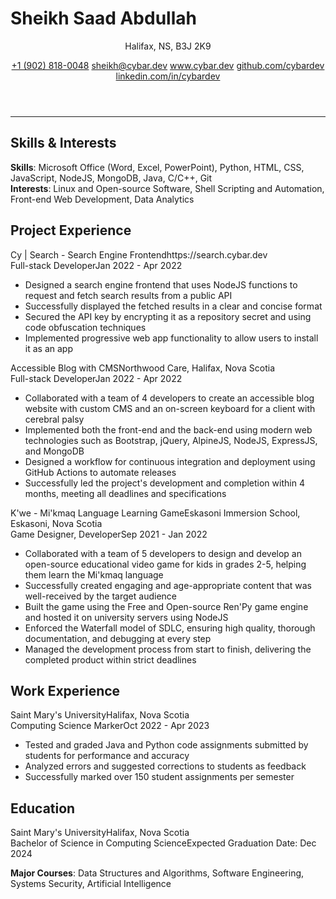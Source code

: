 # Sheikh Saad Abdullah

<header>
<p>Halifax, NS, B3J 2K9</p>
<section>
<a href='tel:+19028180048'>+1 (902) 818-0048</a>
<a href='mailto:sheikh@cybar.dev'>sheikh@cybar.dev</a>
<a href='https://www.cybar.dev'>www.cybar.dev</a>
<a href='https://github.com/cybardev'>github.com/cybardev</a>
<a href='https://www.linkedin.com/in/cybardev'>linkedin.com/in/cybardev</a>
</section>
</header>

---

## Skills & Interests

**Skills**: Microsoft Office (Word, Excel, PowerPoint), Python, HTML, CSS, JavaScript, NodeJS, MongoDB, Java, C/C++, Git  
**Interests**: Linux and Open-source Software, Shell Scripting and Automation, Front-end Web Development, Data Analytics

## Project Experience

<div class='xp-h'><span>Cy | Search - Search Engine Frontend</span><span>https://search.cybar.dev</span></div>
<div class='xp-s'><span>Full-stack Developer</span><span>Jan 2022 - Apr 2022</span></div>

- Designed a search engine frontend that uses NodeJS functions to request and fetch search results from a public API
- Successfully displayed the fetched results in a clear and concise format
- Secured the API key by encrypting it as a repository secret and using code obfuscation techniques
- Implemented progressive web app functionality to allow users to install it as an app

<div class='xp-h'><span>Accessible Blog with CMS</span><span>Northwood Care, Halifax, Nova Scotia</span></div>
<div class='xp-s'><span>Full-stack Developer</span><span>Jan 2022 - Apr 2022</span></div>

- Collaborated with a team of 4 developers to create an accessible blog website with custom CMS and an on-screen keyboard for a client with cerebral palsy
- Implemented both the front-end and the back-end using modern web technologies such as Bootstrap, jQuery, AlpineJS, NodeJS, ExpressJS, and MongoDB
- Designed a workflow for continuous integration and deployment using GitHub Actions to automate releases
- Successfully led the project's development and completion within 4 months, meeting all deadlines and specifications

<div class='xp-h'><span>K'we - Mi'kmaq Language Learning Game</span><span>Eskasoni Immersion School, Eskasoni, Nova Scotia</span></div>
<div class='xp-s'><span>Game Designer, Developer</span><span>Sep 2021 - Jan 2022</span></div>

- Collaborated with a team of 5 developers to design and develop an open-source educational video game for kids in grades 2-5, helping them learn the Mi'kmaq language
- Successfully created engaging and age-appropriate content that was well-received by the target audience
- Built the game using the Free and Open-source Ren'Py game engine and hosted it on university servers using NodeJS
- Enforced the Waterfall model of SDLC, ensuring high quality, thorough documentation, and debugging at every step
- Managed the development process from start to finish, delivering the completed product within strict deadlines

## Work Experience

<div class='xp-h'><span>Saint Mary's University</span><span>Halifax, Nova Scotia</span></div>
<div class='xp-s'><span>Computing Science Marker</span><span>Oct 2022 - Apr 2023</span></div>

- Tested and graded Java and Python code assignments submitted by students for performance and accuracy
- Analyzed errors and suggested corrections to students as feedback
- Successfully marked over 150 student assignments per semester

## Education

<div class='xp-h'><span>Saint Mary's University</span><span>Halifax, Nova Scotia</span></div>
<div class='xp-s'><span>Bachelor of Science in Computing Science</span><span>Expected Graduation Date: Dec 2024</span></div>

**Major Courses**: Data Structures and Algorithms, Software Engineering, Systems Security, Artificial Intelligence
